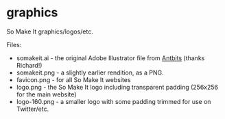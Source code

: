 graphics
========

So Make It graphics/logos/etc.

Files:

 * somakeit.ai - the original Adobe Illustrator file from [Antbits][]
   (thanks Richard!)
 * somakeit.png - a slightly earlier rendition, as a PNG.
 * favicon.png - for all So Make It websites
 * logo.png - the So Make It logo including transparent padding
   (256x256 for the main website)
 * logo-160.png - a smaller logo with some padding trimmed for use on
   Twitter/etc.

[Antbits]: http://www.antbits.com/
